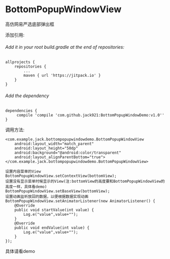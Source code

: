 # BottomPopupWindowView

高仿网易严选底部弹出框

添加引用:

######  Add it in your root build.gradle at the end of repositories:
```
allprojects {
	repositories {
		...
		maven { url 'https://jitpack.io' }
	}
}
```
###### Add the dependency

```
dependencies {
	 compile 'compile 'com.github.jack921:BottomPopupWindowDemo:v1.0''
}
```



调用方法:

```
<com.example.jack.bottompopupwindowdemo.BottomPopupWindowView
    android:layout_width="match_parent"
    android:layout_height="50dp"
    android:background="@android:color/transparent"
    android:layout_alignParentBottom="true">
</com.example.jack.bottompopupwindowdemo.BottomPopupWindowView>
```

```
设置内容菜单的View
BottomPopupWindowView.setContextView(bottomView);
设置没有显示菜单时候显示的View(注:bottomView的高度要和BottomPopupWindowView的高度一样，具体看demo)
BottomPopupWindowView.setBaseView(bottomView);
设置动画监听放回的数据，以便根据数据实现动画
BottomPopupWindowView.setAnimatorListener(new AnimatorListener() {
    @Override
    public void startValue(int value) {
        Log.e("value",value+"");            
    }
    @Override
    public void endValue(int value) {
        Log.e("value",value+"");          
    }
});

```

具体请看demo

